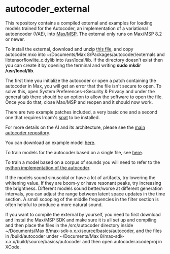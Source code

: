 # autocoder_external

This repository contains a compiled external and examples for loading models trained for the Autocoder, an implementation of a variational autoencoder (VAE), into [Max/MSP](https://cycling74.com/). The external only runs on Max/MSP 8.2 or newer.

To install the external, download and unzip [this file](https://github.com/franzson/autocoder_external/blob/main/external/autocoder-universal.zip), and copy autocoder.mxo into ~/Documents/Max 8/Packages/autocoder/externals and libtensorflowlite_c.dylib into /usr/local/lib. If the directory doesn't exist then you can create it by opening the terminal and writing <b>sudo mkdir /usr/local/lib</b>. 

The first time you initialize the autocoder or open a patch containing the autocoder in Max, you will get an error that the file isn't secure to open. To solve this, open System Preferences->Security & Privacy and under the general tab there should be an option to allow the software to open the file. Once you do that, close Max/MSP and reopen and it should now work.

There are two example patches included, a very basic one and a second one that requires Ircam's [spat](https://forum.ircam.fr/projects/detail/spat/) to be installed.

For more details on the AI and its architecture, please see the [main autocoder repository](https://github.com/franzson/autocoder).

You can download an example model [here](https://github.com/franzson/autocoder_models).

To train models for the autocoder based on a single file, see [here](https://github.com/franzson/autocoder_training).

To train a model based on a corpus of sounds you will need to refer to the [python implementation of the autocoder](https://github.com/franzson/autocoder).

If the models sound sinusoidal or have a lot of artifacts, try lowering the whitening value. If they are boom-y or have resonant peaks, try increasing the brightness. Different models sound better/worse at different generation intervals, you can adjust the range between latent space updates in the time section. A small scooping of the middle frequencies in the filter section is often helpful to produce a more natural sound.

If you want to compile the external by yourself, you need to first download and instal the Max/MSP SDK and make sure it is all set up and compiling and then place the files in the /src/autocoder directory inside ~/Documents/Max 8/max-sdk-x.x.x/source/basics/autocoder, and the files in /build/autocoder under ~/Documents/Max 8/max-sdk-x.x.x/build/source/basics/autocoder and then open autocoder.xcodeproj in XCode.
